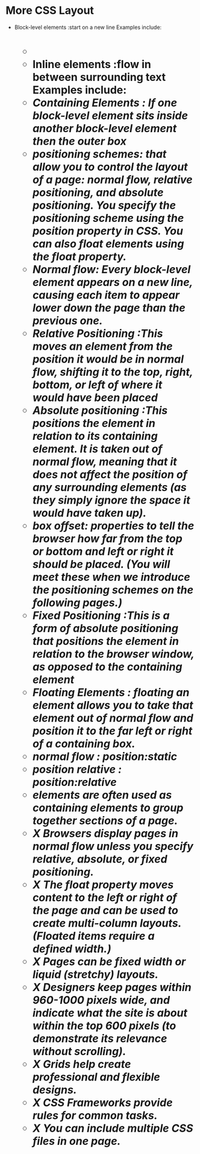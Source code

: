 # More CSS Layout
- Block-level elements :start on a new line Examples include: <h1> <p> <ul> <li>
- Inline elements :flow in between surrounding text Examples include: <img> <b> <i>
- Containing Elements : If one block-level element sits inside another block-level element then the outer box
- positioning schemes:  that allow you to control the layout of a page: normal flow, relative positioning, and absolute positioning. You specify the positioning scheme using the position property in CSS. You can also float elements using the float property.
- Normal flow: Every block-level element appears on a new line, causing each item to appear lower down
the page than the previous one.
- Relative Positioning :This moves an element from the position it would be in normal
flow, shifting it to the top, right, bottom, or left of where it would have been placed
- Absolute positioning :This positions the element in relation to its containing element. It is taken out of
normal flow, meaning that it does not affect the position of any surrounding elements
(as they simply ignore the space it would have taken up).
- box offset: properties to tell the browser how far from the top or bottom and left or right it should be placed. (You will meet these when we introduce the positioning schemes on the following pages.)
- Fixed Positioning :This is a form of absolute positioning that positions the element in relation to the browser window, as opposed to the containing element
- Floating Elements : floating an element allows you to take that element out of normal flow and position it to the far left or right of a containing box.
- normal flow : position:static
- position relative : position:relative
- <div> elements are often used as containing elements to group together sections of a page.
- X Browsers display pages in normal flow unless you specify relative, absolute, or fixed positioning.
- X The float property moves content to the left or right of the page and can be used to create multi-column
layouts. (Floated items require a defined width.)
- X Pages can be fixed width or liquid (stretchy) layouts.
- X Designers keep pages within 960-1000 pixels wide, and indicate what the site is about within the top 600
pixels (to demonstrate its relevance without scrolling).
- X Grids help create professional and flexible designs.
- X CSS Frameworks provide rules for common tasks.
- X You can include multiple CSS files in one page.